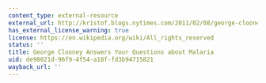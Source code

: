 ```yaml
---
content_type: external-resource
external_url: http://kristof.blogs.nytimes.com/2011/02/08/george-clooney-answers-your-questions-about-malaria/
has_external_license_warning: true
license: https://en.wikipedia.org/wiki/All_rights_reserved
status: ''
title: George Clooney Answers Your Questions about Malaria
uid: de98021d-96f9-4f54-a18f-fd3b94715821
wayback_url: ''
---
```

